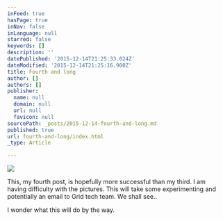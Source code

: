 ```yaml
---
inFeed: true
hasPage: true
inNav: false
inLanguage: null
starred: false
keywords: []
description: ''
datePublished: '2015-12-14T21:25:33.024Z'
dateModified: '2015-12-14T21:25:16.900Z'
title: Fourth and long
author: []
authors: []
publisher:
  name: null
  domain: null
  url: null
  favicon: null
sourcePath: _posts/2015-12-14-fourth-and-long.md
published: true
url: fourth-and-long/index.html
_type: Article

---
```

![](https://the-grid-user-content.s3-us-west-2.amazonaws.com/2b87df34-74dc-4058-acc3-815865bf16c2.jpg)

This, my fourth post, is hopefully more successful than my third. I am having difficulty with the pictures. This will take some experimenting and potentially an email to Grid tech team. We shall see..

I wonder what this will do by the way.